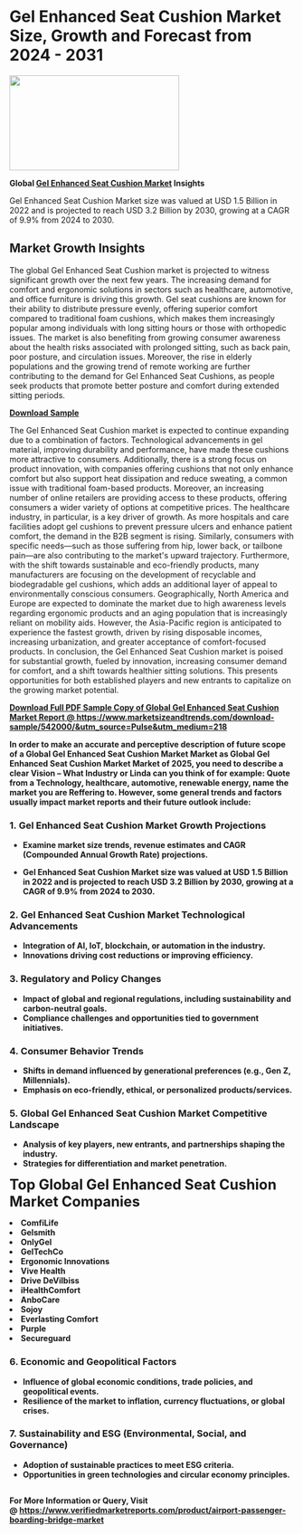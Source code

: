 <H1>Gel Enhanced Seat Cushion Market Size, Growth and Forecast from 2024 - 2031</H1><img class="aligncenter size-medium wp-image-584254" src="https://thirdeyenews.in/wp-content/uploads/2024/09/Global-Market-Research-300x168.jpeg" alt="" width="300" height="168" /><p><strong>Global&nbsp;<a href="https://www.marketsizeandtrends.com/download-sample/542000/&amp;utm_source=Pulse&amp;utm_medium=218">Gel Enhanced Seat Cushion Market</a> Insights</strong></p><p>Gel Enhanced Seat Cushion Market size was valued at USD 1.5 Billion in 2022 and is projected to reach USD 3.2 Billion by 2030, growing at a CAGR of 9.9% from 2024 to 2030.</p><p><h2>Market Growth Insights</h2> <p>The global Gel Enhanced Seat Cushion market is projected to witness significant growth over the next few years. The increasing demand for comfort and ergonomic solutions in sectors such as healthcare, automotive, and office furniture is driving this growth. Gel seat cushions are known for their ability to distribute pressure evenly, offering superior comfort compared to traditional foam cushions, which makes them increasingly popular among individuals with long sitting hours or those with orthopedic issues. The market is also benefiting from growing consumer awareness about the health risks associated with prolonged sitting, such as back pain, poor posture, and circulation issues. Moreover, the rise in elderly populations and the growing trend of remote working are further contributing to the demand for Gel Enhanced Seat Cushions, as people seek products that promote better posture and comfort during extended sitting periods.</p> <p><strong><a href="#">Download Sample</a></strong></p> <p>The Gel Enhanced Seat Cushion market is expected to continue expanding due to a combination of factors. Technological advancements in gel material, improving durability and performance, have made these cushions more attractive to consumers. Additionally, there is a strong focus on product innovation, with companies offering cushions that not only enhance comfort but also support heat dissipation and reduce sweating, a common issue with traditional foam-based products. Moreover, an increasing number of online retailers are providing access to these products, offering consumers a wider variety of options at competitive prices. The healthcare industry, in particular, is a key driver of growth. As more hospitals and care facilities adopt gel cushions to prevent pressure ulcers and enhance patient comfort, the demand in the B2B segment is rising. Similarly, consumers with specific needs—such as those suffering from hip, lower back, or tailbone pain—are also contributing to the market's upward trajectory. Furthermore, with the shift towards sustainable and eco-friendly products, many manufacturers are focusing on the development of recyclable and biodegradable gel cushions, which adds an additional layer of appeal to environmentally conscious consumers. Geographically, North America and Europe are expected to dominate the market due to high awareness levels regarding ergonomic products and an aging population that is increasingly reliant on mobility aids. However, the Asia-Pacific region is anticipated to experience the fastest growth, driven by rising disposable incomes, increasing urbanization, and greater acceptance of comfort-focused products. In conclusion, the Gel Enhanced Seat Cushion market is poised for substantial growth, fueled by innovation, increasing consumer demand for comfort, and a shift towards healthier sitting solutions. This presents opportunities for both established players and new entrants to capitalize on the growing market potential.</p> <p><strong><a href="#"></p><p><span class=""><strong>Download Full PDF Sample Copy of Global Gel Enhanced Seat Cushion Market Report</strong> @ <a href="https://www.marketsizeandtrends.com/download-sample/542000/&amp;utm_source=Pulse&amp;utm_medium=218" target="_blank">https://www.marketsizeandtrends.com/download-sample/542000/&amp;utm_source=Pulse&amp;utm_medium=218</a></span></p><p>In order to make an accurate and perceptive description of future scope of a Global&nbsp;Gel Enhanced Seat Cushion Market Market as Global&nbsp;Gel Enhanced Seat Cushion Market Market of 2025, you need to describe a clear Vision &ndash; What Industry or Linda can you think of for example: Quote from a Technology, healthcare, automotive, renewable energy, name the market you are Reffering to. However, some general trends and factors usually impact market reports and their future outlook include:</p><h3>1.&nbsp;<strong>Gel Enhanced Seat Cushion Market Growth Projections</strong></h3><ul><li>Examine market size trends, revenue estimates and CAGR (Compounded Annual Growth Rate) projections.</li><li><p>Gel Enhanced Seat Cushion Market size was valued at USD 1.5 Billion in 2022 and is projected to reach USD 3.2 Billion by 2030, growing at a CAGR of 9.9% from 2024 to 2030.</p></li></ul><h3>2.&nbsp;<strong>Gel Enhanced Seat Cushion Market Technological Advancements</strong></h3><ul><li>Integration of AI, IoT, blockchain, or automation in the industry.</li><li>Innovations driving cost reductions or improving efficiency.</li></ul><h3>3.&nbsp;<strong>Regulatory and Policy Changes</strong></h3><ul><li>Impact of global and regional regulations, including sustainability and carbon-neutral goals.</li><li>Compliance challenges and opportunities tied to government initiatives.</li></ul><h3>4.&nbsp;<strong>Consumer Behavior Trends</strong></h3><ul><li>Shifts in demand influenced by generational preferences (e.g., Gen Z, Millennials).</li><li>Emphasis on eco-friendly, ethical, or personalized products/services.</li></ul><h3>5.&nbsp;<strong>Global Gel Enhanced Seat Cushion Market Competitive Landscape</strong></h3><ul><li>Analysis of key players, new entrants, and partnerships shaping the industry.</li><li>Strategies for differentiation and market penetration.</li></ul><p data-pm-slice="1 1 []"><span style="color: inherit; font-family: inherit; font-size: 25px;">Top Global Gel Enhanced Seat Cushion Market Companies</span></p><div class="" data-test-id=""><p><li>ComfiLife</li><li> Gelsmith</li><li> OnlyGel</li><li> GelTechCo</li><li> Ergonomic Innovations</li><li> Vive Health</li><li> Drive DeVilbiss</li><li> iHealthComfort</li><li> AnboCare</li><li> Sojoy</li><li> Everlasting Comfort</li><li> Purple</li><li> Secureguard</li></p></div><h3>6.&nbsp;<strong>Economic and Geopolitical Factors</strong></h3><ul><li>Influence of global economic conditions, trade policies, and geopolitical events.</li><li>Resilience of the market to inflation, currency fluctuations, or global crises.</li></ul><h3>7.&nbsp;<strong>Sustainability and ESG (Environmental, Social, and Governance)</strong></h3><ul><li>Adoption of sustainable practices to meet ESG criteria.</li><li>Opportunities in green technologies and circular economy principles.</li></ul><h2><strong style="font-size: 14px;">For More Information or Query, Visit @&nbsp;</strong><a style="background-color: #ffffff; font-size: 14px;" href="https://www.marketsizeandtrends.com/report/gel-enhanced-seat-cushion-market/" target="_blank">https://www.verifiedmarketreports.com/product/airport-passenger-boarding-bridge-market</a></h2>
